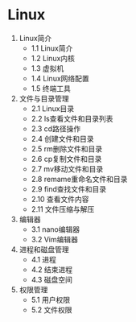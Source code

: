 # Linux

1. Linux简介
    - 1.1 Linux简介
    - 1.2 Linux内核
    - 1.3 虚拟机
    - 1.4 Linux网络配置
    - 1.5 终端工具
2. 文件与目录管理
    - 2.1 Linux目录
    - 2.2 ls查看文件和目录列表
    - 2.3 cd路径操作
    - 2.4 创建文件和目录
    - 2.5 rm删除文件和目录
    - 2.6 cp复制文件和目录
    - 2.7 mv移动文件和目录
    - 2.8 remame重命名文件和目录
    - 2.9 find查找文件和目录
    - 2.10 查看文件内容
    - 2.11 文件压缩与解压
3. 编辑器
    - 3.1 nano编辑器
    - 3.2 Vim编辑器
4. 进程和磁盘管理
    - 4.1 进程
    - 4.2 结束进程
    - 4.3 磁盘空间
5. 权限管理
    - 5.1 用户权限
    - 5.2 文件权限
